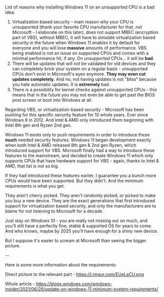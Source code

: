 List of reasons why installing Windows 11 on an unsupported CPU is a bad idea:

1. Virtualization based security - main reason why your CPU is unsupported (thank your favorite CPU manufacturer for that, not Microsoft - I elaborate on this later), does not support MBEC (encryption part of VBS), without MBEC, it will have to simulate virtualization based security in the future when Windows 11 enables it by default for everyone and you will lose **massive** amounts of performance. VBS being enabled is not an issue on supported CPUs and comes with a minimal performance hit, if any. On unsupported CPUs... it will be **bad**.
2. There will be updates that will not be validated for old devices and they can completely brick your system on a regular basis - unsupported CPUs don't exist in Microsoft's eyes anymore. **They may even cut updates completely**. And no, not having updates is not "bliss" because you hate automatic updates. It is **extremely** bad.
3. There is a possibility for kernel checks against unsupported CPUs - this means that in the future you may not even be able to get past the BIOS post screen or boot into Windows at all.

Regarding VBS, or virtualization-based security - Microsoft has been pushing for this specific security feature for 10 whole years. Ever since Windows 8 in 2012. And Intel & AMD only introduced them beginning with Intel 8th gen and Ryzen 2nd gen.

Windows 11 exists only to push requirements in order to introduce these **much** needed security features. Windows 11 began development exactly when both Intel & AMD released 8th gen & 2nd gen Ryzen, which introduced support for VBS. Microsoft finally had a way to introduce these features to the mainstream, and decided to create Windows 11 which only supports CPUs that have hardware support for VBS - again, thanks to Intel & AMD, that list is not so big.

If they had introduced these features earlier, I guarantee you a bunch more CPUs would have been supported. But they didn't. And the minimum requirements is what you get.

They aren't cherry picked. They aren't randomly picked, or picked to make you buy a new device. They are the exact generations that first introduced support for virtualization based security, and only the manufacturers are to blame for not listening to Microsoft for a decade.

Just stay on Windows 10 - you are really not missing out on much, and you'll still have a perfectly fine, stable & supported OS for years to come. And who knows, maybe by 2025 you'll have enough for a shiny new device.

But I suppose it's easier to scream at Microsoft than seeing the bigger picture. 

--

Here is some more information about the requirements:

Direct picture to the relevant part - https://i.imgur.com/EUeLaCU.png

Whole article - https://blogs.windows.com/windows-insider/2021/06/28/update-on-windows-11-minimum-system-requirements/
